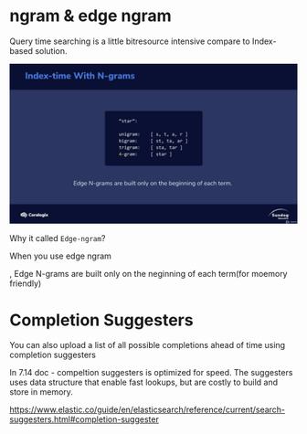 # ngram & edge ngram

Query time searching is a little bitresource intensive compare to Index-based solution.

<img src='../assets/42_1.png'><img>

Why it called `Edge-ngram`?

When you use edge ngram

, Edge N-grams are built only on the neginning of each term(for moemory friendly)

# Completion Suggesters

You can also upload a list of all possible completions ahead of time using completion suggesters

In 7.14 doc - compeltion suggesters is optimized for speed. The suggesters uses data structure that enable fast lookups, but are costly to build and store in memory.

https://www.elastic.co/guide/en/elasticsearch/reference/current/search-suggesters.html#completion-suggester
